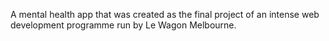 A mental health app that was created as the final project of an intense web development programme run by Le Wagon Melbourne. 




